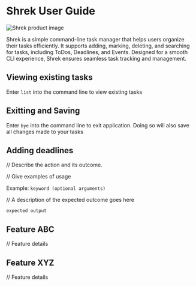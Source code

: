# Shrek User Guide

![Shrek product image](./images/ShrekSS.png) 


Shrek is a simple command-line task manager that helps users organize their tasks efficiently. It supports adding, marking, deleting, and searching for tasks, including ToDos, Deadlines, and Events. Designed for a smooth CLI experience, Shrek ensures seamless task tracking and management.

## Viewing existing tasks
Enter `list` into the command line to view existing tasks

## Exitting and Saving
Enter `bye` into the command line to exit application. 
Doing so will also save all changes made to your tasks


## Adding deadlines

// Describe the action and its outcome.

// Give examples of usage

Example: `keyword (optional arguments)`

// A description of the expected outcome goes here

```
expected output
```

## Feature ABC

// Feature details


## Feature XYZ

// Feature details